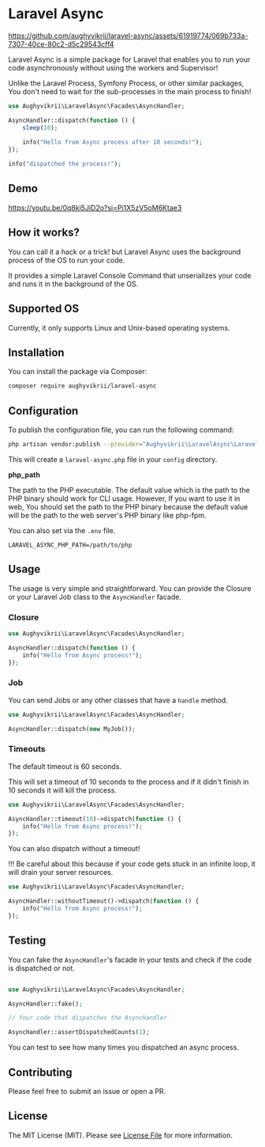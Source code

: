 # Laravel Async

https://github.com/aughyvikrii/laravel-async/assets/61919774/069b733a-7307-40ce-80c2-d5c29543cff4

Laravel Async is a simple package for Laravel that enables you to run your code asynchronously without using
the workers and Supervisor!

Unlike the Laravel Process, Symfony Process, or other similar packages, You don't need to wait for the sub-processes in the main process to finish!

```php
use Aughyvikrii\LaravelAsync\Facades\AsyncHandler;

AsyncHandler::dispatch(function () {
    sleep(10);
    
    info("Hello from Async process after 10 seconds!");
});

info("dispatched the process!");
```

## Demo

https://youtu.be/0q8ki5JiD2o?si=Pi1X5zV5oM6Ktae3

## How it works?

You can call it a hack or a trick! but Laravel Async uses the background process of the OS to run your code.

It provides a simple Laravel Console Command that unserializes your code and runs it in the background of the OS.

## Supported OS

Currently, it only supports Linux and Unix-based operating systems.

## Installation

You can install the package via Composer:

```bash
composer require aughyvikrii/laravel-async
```

## Configuration

To publish the configuration file, you can run the following command:

```bash
php artisan vendor:publish --provider="Aughyvikrii\LaravelAsync\LaravelAsyncServiceProvider"
```

This will create a `laravel-async.php` file in your `config` directory.

**php_path**

The path to the PHP executable.
The default value which is the path to the PHP binary should work for CLI usage.
However, If you want to use it in web, You should set the path to the PHP binary because the default value will
be the path to the web server's PHP binary like php-fpm.

You can also set via the `.env` file.

```dotenv
LARAVEL_ASYNC_PHP_PATH=/path/to/php
```

## Usage

The usage is very simple and straightforward. You can provide the Closure or your Laravel Job class to the `AsyncHandler` facade.

### Closure

```php
use Aughyvikrii\LaravelAsync\Facades\AsyncHandler;

AsyncHandler::dispatch(function () {
    info("Hello from Async process!");
});
```

### Job

You can send Jobs or any other classes that have a `handle` method.

```php
use Aughyvikrii\LaravelAsync\Facades\AsyncHandler;

AsyncHandler::dispatch(new MyJob());
```

### Timeouts

The default timeout is 60 seconds.

This will set a timeout of 10 seconds to the process and if it didn't finish in 10 seconds it will kill the process.

```php
use Aughyvikrii\LaravelAsync\Facades\AsyncHandler;

AsyncHandler::timeout(10)->dispatch(function () {
    info("Hello from Async process!");
});
```

You can also dispatch without a timeout! 

!!! Be careful about this because if your code gets stuck in an infinite loop, it will drain your server resources.

```php
use Aughyvikrii\LaravelAsync\Facades\AsyncHandler;

AsyncHandler::withoutTimeout()->dispatch(function () {
    info("Hello from Async process!");
});
```

## Testing

You can fake the `AsyncHandler`'s facade in your tests and check if the code is dispatched or not.

```php

use Aughyvikrii\LaravelAsync\Facades\AsyncHandler;

AsyncHandler::fake();

// Your code that dispatches the AsyncHandler

AsyncHandler::assertDispatchedCounts(1);
```

You can test to see how many times you dispatched an async process.

## Contributing

Please feel free to submit an issue or open a PR.

## License

The MIT License (MIT). Please see [License File](LICENSE.md) for more information.
